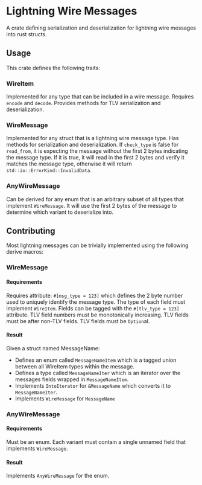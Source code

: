 # Lightning Wire Messages
A crate defining serialization and deserialization for lightning wire messages into rust structs.

## Usage
This crate defines the following traits:

### WireItem
Implemented for any type that can be included in a wire message. Requires `encode` and `decode`. Provides methods for TLV serialization and deserialization.

### WireMessage
Implemented for any struct that is a lightning wire message type. Has methods for serialization and deserialization. If `check_type` is false for `read_from`, it is expecting the message without the first 2 bytes indicating the message type. If it is true, it will read in the first 2 bytes and verify it matches the message type, otherwise it will return `std::io::ErrorKind::InvalidData`.

### AnyWireMessage
Can be derived for any enum that is an arbitrary subset of all types that implement `WireMessage`. It will use the first 2 bytes of the message to determine which variant to deserialize into.

## Contributing
Most lightning messages can be trivially implemented using the following derive macros:

### WireMessage

#### Requirements
Requires attribute: `#[msg_type = 123]` which defines the 2 byte number used to uniquely identify the message type.
The type of each field must implement `WireItem`.
Fields can be tagged with the `#[tlv_type = 123]` attribute.
TLV field numbers must be monotonically increasing.
TLV fields must be after non-TLV fields.
TLV fields must be `Option`al.

#### Result
Given a struct named MessageName:
  - Defines an enum called `MessageNameItem` which is a tagged union between all WireItem types within the message.
  - Defines a type called `MessageNameIter` which is an iterator over the messages fields wrapped in `MessageNameItem`.
  - Implements `IntoIterator` for `&MessageName` which converts it to `MessageNameIter`.
  - Implements `WireMessage` for `MessageName`

### AnyWireMessage

#### Requirements
Must be an enum.
Each variant must contain a single unnamed field that implements `WireMessage`.

#### Result
Implements `AnyWireMessage` for the enum.